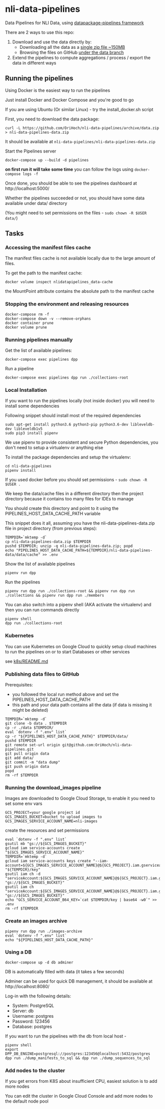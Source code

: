 # nli-data-pipelines

Data Pipelines for NLI Data, using [datapackage-pipelines framework](https://github.com/frictionlessdata/datapackage-pipelines)

There are 2 ways to use this repo:

1. Download and use the data directly by:
    * Downloading all the data as a [single zip file ~150MB](https://github.com/OriHoch/nli-data-pipelines/archive/data.zip)
    * Browsing the files on GitHub [under the data branch](https://github.com/OriHoch/nli-data-pipelines/tree/data/data)
2. Extend the pipelines to compute aggregations / process / export the data in different ways

## Running the pipelines

Using Docker is the easiest way to run the pipelines

Just install Docker and Docker Compose and you're good to go

If you are using Ubuntu (Or similar Linux) - try the install_docker.sh script

First, you need to download the data package:

```
curl -L https://github.com/OriHoch/nli-data-pipelines/archive/data.zip > nli-data-pipelines-data.zip
```

It should be available at `nli-data-pipelines/nli-data-pipelines-data.zip`

Start the Pipelines server

```
docker-compose up --build -d pipelines
```

**on first run it will take some time** you can follow the logs using `docker-compose logs -f`

Once done, you should be able to see the pipelines dashboard at http://localhost:5000/

Whether the pipelines succeeded or not, you should have some data available under data/ directory

(You might need to set permissions on the files - `sudo chown -R $USER data/`)

## Tasks

### Accessing the manifest files cache

The manifest files cache is not available locally due to the large amount of files.

To get the path to the manifest cache:

```
docker volume inspect nlidatapipelines_data-cache
```

the MountPoint attribute contains the absolute path to the manifest cache

### Stopping the environment and releasing resources

```
docker-compose rm -f
docker-compose down -v --remove-orphans
docker container prune
docker volume prune
```

### Running pipelines manually

Get the list of available pipelines:

```
docker-compose exec pipelines dpp
```

Run a pipeline

```
docker-compose exec pipelines dpp run ./collections-root
```

### Local Installation

If you want to run the pipelines locally (not inside docker) you will need to install some dependencies

Following snippet should install most of the required dependencies

```
sudo apt-get install python3.6 python3-pip python3.6-dev libleveldb-dev libleveldb1v5
sudo pip3 install pipenv
```

We use pipenv to provide consistent and secure Python dependencies, you don't need to setup a virtualenv or anything else

To install the package dependencies and setup the virtualenv:

```
cd nli-data-pipelines
pipenv install
```

If you used docker before you should set permissions - `sudo chown -R $USER .`

We keep the data/cache files in a different directory then the project directory because it contains too many files for IDEs to manage

You should create this directory and point to it using the PIPELINES_HOST_DATA_CACHE_PATH variable

This snippet does it all, assuming you have the nli-data-pipelines-data.zip file in project directory (from previous steps):

```
TEMPDIR=`mktemp -d`
cp nli-data-pipelines-data.zip $TEMPDIR
pushd $TEMPDIR; unzip -q nli-data-pipelines-data.zip; popd
echo "PIPELINES_HOST_DATA_CACHE_PATH=${TEMPDIR}/nli-data-pipelines-data/data/cache" >> .env
```

Show the list of available pipelines

```
pipenv run dpp
```

Run the pipelines

```
pipenv run dpp run ./collections-root && pipenv run dpp run ./collections && pipenv run dpp run ./members
```

You can also switch into a pipenv shell (AKA activate the virtualenv) and then you can run commands directly

```
pipenv shell
dpp run ./collections-root
```

### Kubernetes

You can use Kubernetes on Google Cloud to quickly setup cloud machines to run the pipelines on or to start Databases or other services

see [k8s/README.md](k8s/README.md)

### Publishing data files to GitHub

Prerequisites:
* you followed the local run method above and set the PIPELINES_HOST_DATA_CACHE_PATH
* this path and your data path contains all the data (if data is missing it might be deleted)

```
TEMPDIR=`mktemp -d`
git clone -b data . $TEMPDIR
cp -r ./data $TEMPDIR/
eval `dotenv -f ".env" list`
cp -r "${PIPELINES_HOST_DATA_CACHE_PATH}" $TEMPDIR/data/
pushd $TEMPDIR
git remote set-url origin git@github.com:OriHoch/nli-data-pipelines.git
git pull origin data
git add data/
git commit -m "data dump"
git push origin data
popd
rm -rf $TEMPDIR
```

### Running the download_images pipeline

Images are downloaded to Google Cloud Storage, to enable it you need to set some env vars

```
GCS_PROJECT=your google project id
GCS_IMAGES_BUCKET=bucket to upload images to
GCS_IMAGES_SERVICE_ACCOUNT_NAME=nli-images
```

create the resources and set permissions

```
eval `dotenv -f ".env" list`
gsutil mb "gs://${GCS_IMAGES_BUCKET}"
gcloud iam service-accounts create "${GCS_IMAGES_SERVICE_ACCOUNT_NAME}"
TEMPDIR=`mktemp -d`
gcloud iam service-accounts keys create "--iam-account=${GCS_IMAGES_SERVICE_ACCOUNT_NAME}@${GCS_PROJECT}.iam.gserviceaccount.com" "${TEMPDIR}/key"
gsutil iam ch -d "serviceAccount:${GCS_IMAGES_SERVICE_ACCOUNT_NAME}@${GCS_PROJECT}.iam.gserviceaccount.com" "gs://${GCS_IMAGES_BUCKET}"
gsutil iam ch "serviceAccount:${GCS_IMAGES_SERVICE_ACCOUNT_NAME}@${GCS_PROJECT}.iam.gserviceaccount.com:objectCreator,objectViewer,objectAdmin" "gs://${GCS_IMAGES_BUCKET}"
echo "GCS_SERVICE_ACCOUNT_B64_KEY=`cat $TEMPDIR/key | base64 -w0`" >> .env
rm -rf $TEMPDIR
```

### Create an images archive

```
pipenv run dpp run ./images-archive
eval `dotenv -f ".env" list`
echo "${PIPELINES_HOST_DATA_CACHE_PATH}"
```

### Using a DB

```
docker-compose up -d db adminer
```

DB is automatically filled with data (it takes a few seconds)

Adminer can be used for quick DB management, it should be available at http://localhost:8080/

Log-in with the following details:

* System: PostgreSQL
* Server: db
* Username: postgres
* Password: 123456
* Database: postgres

If you want to run the pipelines with the db from local host -

```
pipenv shell
export DPP_DB_ENGINE=postgresql://postgres:123456@localhost:5432/postgres
dpp run ./dump_manifests_to_sql && dpp run ./dump_sequences_to_sql
```

### Add nodes to the cluster

If you get errors from K8S about insufficient CPU, easiest solution is to add more nodes

You can edit the cluster in Google Cloud Console and add more nodes to the default node pool

